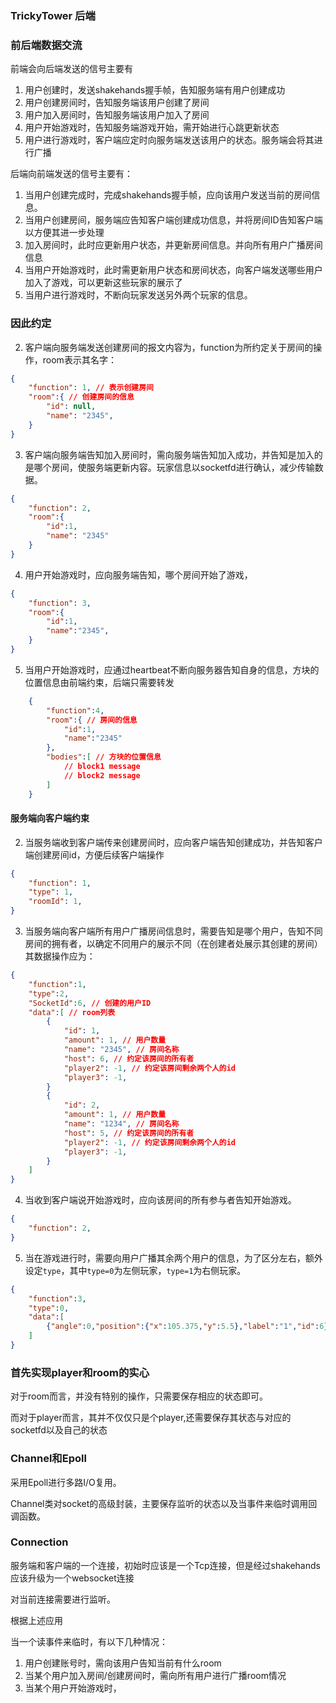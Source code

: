 ### TrickyTower 后端

### 前后端数据交流

前端会向后端发送的信号主要有

1. 用户创建时，发送shakehands握手帧，告知服务端有用户创建成功
2. 用户创建房间时，告知服务端该用户创建了房间
3. 用户加入房间时，告知服务端该用户加入了房间
4. 用户开始游戏时，告知服务端游戏开始，需开始进行心跳更新状态
5. 用户进行游戏时，客户端应定时向服务端发送该用户的状态。服务端会将其进行广播

后端向前端发送的信号主要有：
1. 当用户创建完成时，完成shakehands握手帧，应向该用户发送当前的房间信息。
2. 当用户创建房间，服务端应告知客户端创建成功信息，并将房间ID告知客户端以方便其进一步处理
3. 加入房间时，此时应更新用户状态，并更新房间信息。并向所有用户广播房间信息
4. 当用户开始游戏时，此时需更新用户状态和房间状态，向客户端发送哪些用户加入了游戏，可以更新这些玩家的展示了
5. 当用户进行游戏时，不断向玩家发送另外两个玩家的信息。


### 因此约定
2. 客户端向服务端发送创建房间的报文内容为，function为所约定关于房间的操作，room表示其名字：
```json
{
    "function": 1, // 表示创建房间
    "room":{ // 创建房间的信息
        "id": null,
        "name": "2345",
    }
}
```
3. 客户端向服务端告知加入房间时，需向服务端告知加入成功，并告知是加入的是哪个房间，使服务端更新内容。玩家信息以socketfd进行确认，减少传输数据。
```json
{
    "function": 2,
    "room":{
        "id":1,
        "name": "2345"
    }
}
```

4. 用户开始游戏时，应向服务端告知，哪个房间开始了游戏，
```json
{
    "function": 3,
    "room":{
        "id":1,
        "name":"2345",
    }
}
```

5. 当用户开始游戏时，应通过heartbeat不断向服务器告知自身的信息，方块的位置信息由前端约束，后端只需要转发
```json
    {
        "function":4,
        "room":{ // 房间的信息
            "id":1,
            "name":"2345"
        },
        "bodies":[ // 方块的位置信息
            // block1 message
            // block2 message
        ]
    }
```

#### 服务端向客户端约束
2. 当服务端收到客户端传来创建房间时，应向客户端告知创建成功，并告知客户端创建房间id，方便后续客户端操作
```json
{
    "function": 1,
    "type": 1,
    "roomId": 1,
}
```

3. 当服务端向客户端所有用户广播房间信息时，需要告知是哪个用户，告知不同房间的拥有者，以确定不同用户的展示不同（在创建者处展示其创建的房间）其数据操作应为：
```json
{
    "function":1,
    "type":2,
    "SocketId":6, // 创建的用户ID
    "data":[ // room列表
        { 
            "id": 1,
            "amount": 1, // 用户数量
            "name": "2345", // 房间名称
            "host": 6, // 约定该房间的所有者
            "player2": -1, // 约定该房间剩余两个人的id
            "player3": -1,
        }
        {
            "id": 2,
            "amount": 1, // 用户数量
            "name": "1234", // 房间名称
            "host": 5, // 约定该房间的所有者
            "player2": -1, // 约定该房间剩余两个人的id
            "player3": -1,
        }
    ]
}
```

4. 当收到客户端说开始游戏时，应向该房间的所有参与者告知开始游戏。
```json
{
    "function": 2,
}
```

5. 当在游戏进行时，需要向用户广播其余两个用户的信息，为了区分左右，额外设定`type`，其中`type=0`为左侧玩家，`type=1`为右侧玩家。
```json
{
    "function":3,
    "type":0,
    "data":[
        {"angle":0,"position":{"x":105.375,"y":5.5},"label":"1","id":6}
    ]
}
```


### 首先实现player和room的实心

对于room而言，并没有特别的操作，只需要保存相应的状态即可。

而对于player而言，其并不仅仅只是个player,还需要保存其状态与对应的socketfd以及自己的状态

### Channel和Epoll

采用Epoll进行多路I/O复用。

Channel类对socket的高级封装，主要保存监听的状态以及当事件来临时调用回调函数。

### Connection

服务端和客户端的一个连接，初始时应该是一个Tcp连接，但是经过shakehands应该升级为一个websocket连接

对当前连接需要进行监听。

根据上述应用

当一个读事件来临时，有以下几种情况： 
1. 用户创建账号时，需向该用户告知当前有什么room
2. 当某个用户加入房间/创建房间时，需向所有用户进行广播room情况
2. 当某个用户开始游戏时，
